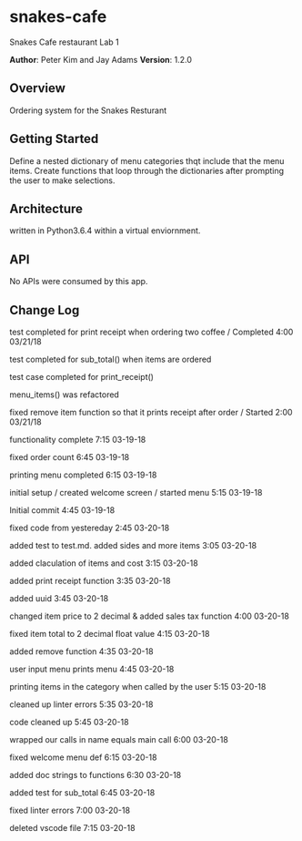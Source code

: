 # snakes-cafe
Snakes Cafe restaurant Lab 1


**Author**: Peter Kim and Jay Adams
**Version**: 1.2.0 

## Overview
Ordering system for the Snakes Resturant

## Getting Started
Define a nested dictionary of menu categories thqt include that the menu items.
Create functions that loop through the dictionaries after prompting the user to make selections. 

## Architecture
written in Python3.6.4 within a virtual enviornment. 

## API
No APIs were consumed by this app. 

## Change Log
test completed for print receipt when ordering two coffee / Completed 4:00 03/21/18

test completed for sub_total() when items are ordered

test case completed for print_receipt()

menu_items() was refactored

fixed remove item function so that it prints receipt after order / Started 2:00 03/21/18

functionality complete 7:15 03-19-18

fixed order count 6:45 03-19-18

printing menu completed 6:15 03-19-18
 
initial setup / created welcome screen / started menu 5:15 03-19-18
 
Initial commit 4:45 03-19-18

fixed code from yestereday 2:45 03-20-18

added test to test.md. added sides and more items 3:05 03-20-18

added claculation of items and cost 3:15 03-20-18

added print receipt function 3:35 03-20-18

added uuid 3:45 03-20-18

changed item price to 2 decimal & added sales tax function 4:00 03-20-18

fixed item total to 2 decimal float value 4:15 03-20-18

added remove function 4:35 03-20-18

user input menu prints menu 4:45 03-20-18

printing items in the category when called by the user 5:15 03-20-18

cleaned up linter errors 5:35 03-20-18

code cleaned up 5:45 03-20-18

wrapped our calls in name equals main call 6:00 03-20-18

fixed welcome menu def 6:15 03-20-18

added doc strings to functions 6:30 03-20-18

added test for sub_total 6:45 03-20-18

fixed linter errors 7:00 03-20-18

deleted vscode file 7:15 03-20-18


